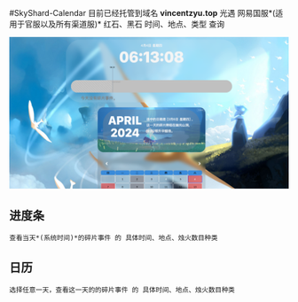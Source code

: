 #SkyShard-Calendar
    目前已经托管到域名 **vincentzyu.top** 
    光遇 网易国服*(适用于官服以及所有渠道服)*
    红石、黑石 时间、地点、类型 查询

![示例图片](./240404效果图.png)

## 进度条
    查看当天*(系统时间)*的碎片事件 的 具体时间、地点、烛火数目种类

## 日历
    选择任意一天，查看这一天的的碎片事件 的 具体时间、地点、烛火数目种类



